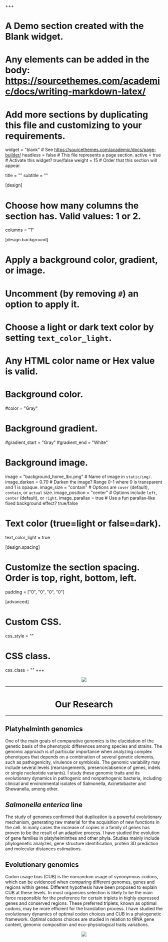 +++
# A Demo section created with the Blank widget.
# Any elements can be added in the body: https://sourcethemes.com/academic/docs/writing-markdown-latex/
# Add more sections by duplicating this file and customizing to your requirements.

widget = "blank"  # See https://sourcethemes.com/academic/docs/page-builder/
headless = false  # This file represents a page section.
active = true  # Activate this widget? true/false
weight = 15  # Order that this section will appear.

title = ""
subtitle = ""

[design]
  # Choose how many columns the section has. Valid values: 1 or 2.
  columns = "1"

[design.background]
  # Apply a background color, gradient, or image.
  #   Uncomment (by removing `#`) an option to apply it.
  #   Choose a light or dark text color by setting `text_color_light`.
  #   Any HTML color name or Hex value is valid.

  # Background color.
   #color = "Gray"
  
  # Background gradient.
   #gradient_start = "Gray"
   #gradient_end = "White"
  
  # Background image.
  image = "background_home_lbc.png"  # Name of image in `static/img/`.
  image_darken = 0.70  # Darken the image? Range 0-1 where 0 is transparent and 1 is opaque.
  image_size = "contain"  #  Options are `cover` (default), `contain`, or `actual` size.
  image_position = "center"  # Options include `left`, `center` (default), or `right`.
  image_parallax = true  # Use a fun parallax-like fixed background effect? true/false

  # Text color (true=light or false=dark).
  text_color_light = true

[design.spacing]
  # Customize the section spacing. Order is top, right, bottom, left.
  padding = ["0", "0", "0", "0"]

[advanced]
 # Custom CSS. 
 css_style = ""
 
 # CSS class.
 css_class = ""
+++

<center>

![](img/cabezal_pagina_lbc_blanco.png)

</center>

___ 

<center>

# Our Research

</center>

___

## **Platyhelminth genomics**

One of the main goals of comparative genomics is the elucidation of the genetic basis of the phenotypic differences among species and strains. The genomic approach is of particular importance when analyzing complex phenotypes that depends on a combination of several genetic elements, such as pathogenicity, virulence or symbiosis. The genomic variability may include several levels (rearrangements, presence/absence of genes, indels or single nucleotide variants). I study these genomic traits and its evolutionary dynamics in pathogenic and nonpathogenic bacteria, including clinical and environmental isolates of Salmonella, Acinetobacter and Shewanella, among other.


## ***Salmonella enterica* line**

The study of genomes confirmed that duplication is a powerful evolutionary mechanism, generating raw material for the acquisition of new functions in the cell. In many cases the increase of copies in a family of genes has proven to be the result of an adaptive process. I have studied the evolution of gene families in platyhelminthes and other phyla. Studies mainly include phylogenetic analyzes, gene structure identification, protein 3D prediction and molecular distances estimations.


## **Evolutionary genomics**

Codon usage bias (CUB) is the nonrandom usage of synonymous codons, which can be evidenced when comparing different genomes, genes and regions within genes. Different hypothesis have been proposed to explain CUB at these levels. In most organisms selection is likely to be the main force responsible for the preference for certain triplets in highly expressed genes and conserved regions. These preferred triplets, known as optimal codons, may be more efficient for the translation process. I have studied the evolutionary dynamics of optimal codon choices and CUB in a phylogenetic framework. Optimal codons choices are studied in relation to tRNA gene content, genomic composition and eco-physiological traits variations.



<center>

![](img/cabezal_ddbt.jpg)

</center>
